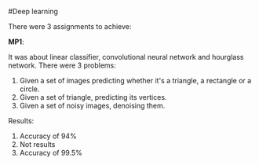 #Deep learning

There were 3 assignments to achieve:

**MP1**:

It was about linear classifier, convolutional neural network and hourglass network. There were 3 
problems:
1) Given a set of images predicting whether it's a triangle, a rectangle or a circle.
2) Given a set of triangle, predicting its vertices.
3) Given a set of noisy images, denoising them. 

Results:
1) Accuracy of 94%
2) Not results
3) Accuracy of 99.5%
